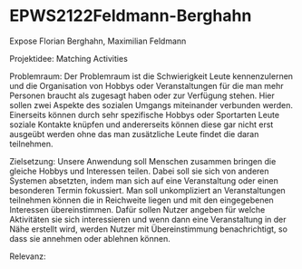 # EPWS2122Feldmann-Berghahn

Expose Florian Berghahn, Maximilian Feldmann 

Projektidee: Matching Activities 

Problemraum:
Der Problemraum ist die Schwierigkeit Leute kennenzulernen und die Organisation von Hobbys oder Veranstaltungen für die man mehr Personen braucht als zugesagt haben oder zur Verfügung stehen. Hier sollen zwei Aspekte des sozialen Umgangs miteinander verbunden werden. Einerseits können durch sehr spezifische Hobbys oder Sportarten Leute soziale Kontakte knüpfen und andererseits können diese gar nicht erst ausgeübt werden ohne das man zusätzliche Leute findet die daran teilnehmen.  

Zielsetzung:
Unsere Anwendung soll Menschen zusammen bringen die gleiche Hobbys und Interessen teilen. Dabei soll sie sich von anderen Systemen absetzten, indem man sich auf eine Veranstaltung oder einen besonderen Termin fokussiert. Man soll unkompliziert an Veranstaltungen teilnehmen können die in Reichweite liegen und mit den eingegebenen Interessen übereinstimmen. Dafür sollen Nutzer angeben für welche Aktivitäten sie sich interessieren und wenn dann eine Veranstaltung in der Nähe erstellt wird, werden Nutzer mit Übereinstimmung benachrichtigt, so dass sie annehmen oder ablehnen können.  

Relevanz:
